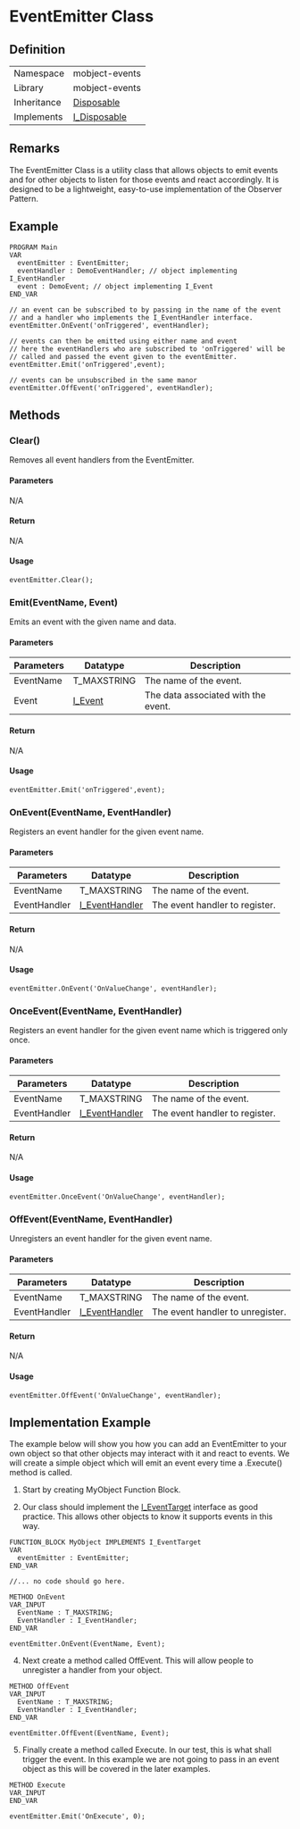 # EventEmitter Class

## Definition

|             |                                                      |
| ----------- | ---------------------------------------------------- |
| Namespace   | mobject-events                                       |
| Library     | mobject-events                                       |
| Inheritance | [Disposable](./mobject-disposable/Disposable.md)     |
| Implements  | [I_Disposable](./mobject-disposable/I_Disposable.md) |

## Remarks

The EventEmitter Class is a utility class that allows objects to emit events and for other objects to listen for those events and react accordingly. It is designed to be a lightweight, easy-to-use implementation of the Observer Pattern.

## Example

```declaration
PROGRAM Main
VAR
  eventEmitter : EventEmitter;
  eventHandler : DemoEventHandler; // object implementing I_EventHandler
  event : DemoEvent; // object implementing I_Event
END_VAR
```

```body
// an event can be subscribed to by passing in the name of the event
// and a handler who implements the I_EventHandler interface.
eventEmitter.OnEvent('onTriggered', eventHandler);

// events can then be emitted using either name and event
// here the eventHandlers who are subscribed to 'onTriggered' will be
// called and passed the event given to the eventEmitter.
eventEmitter.Emit('onTriggered',event);

// events can be unsubscribed in the same manor
eventEmitter.OffEvent('onTriggered', eventHandler);
```

## Methods

### Clear()

Removes all event handlers from the EventEmitter.

#### Parameters

N/A

#### Return

N/A

#### Usage

```example
eventEmitter.Clear();
```

### Emit(EventName, Event)

Emits an event with the given name and data.

#### Parameters

| Parameters | Datatype                               | Description                         |
| ---------- | -------------------------------------- | ----------------------------------- |
| EventName  | T_MAXSTRING                            | The name of the event.              |
| Event      | [I_Event](./mobject-events/I_Event.md) | The data associated with the event. |

#### Return

N/A

#### Usage

```example
eventEmitter.Emit('onTriggered',event);
```

### OnEvent(EventName, EventHandler)

Registers an event handler for the given event name.

#### Parameters

| Parameters   | Datatype                                             | Description                    |
| ------------ | ---------------------------------------------------- | ------------------------------ |
| EventName    | T_MAXSTRING                                          | The name of the event.         |
| EventHandler | [I_EventHandler](./mobject-events/I_EventHandler.md) | The event handler to register. |

#### Return

N/A

#### Usage

```example
eventEmitter.OnEvent('OnValueChange', eventHandler);
```

### OnceEvent(EventName, EventHandler)

Registers an event handler for the given event name which is triggered only once.

#### Parameters

| Parameters   | Datatype                                             | Description                    |
| ------------ | ---------------------------------------------------- | ------------------------------ |
| EventName    | T_MAXSTRING                                          | The name of the event.         |
| EventHandler | [I_EventHandler](./mobject-events/I_EventHandler.md) | The event handler to register. |

#### Return

N/A

#### Usage

```example
eventEmitter.OnceEvent('OnValueChange', eventHandler);
```

### OffEvent(EventName, EventHandler)

Unregisters an event handler for the given event name.

#### Parameters

| Parameters   | Datatype                                             | Description                      |
| ------------ | ---------------------------------------------------- | -------------------------------- |
| EventName    | T_MAXSTRING                                          | The name of the event.           |
| EventHandler | [I_EventHandler](./mobject-events/I_EventHandler.md) | The event handler to unregister. |

#### Return

N/A

#### Usage

```example
eventEmitter.OffEvent('OnValueChange', eventHandler);
```

## Implementation Example

The example below will show you how you can add an EventEmitter to your own object so that other objects may interact with it and react to events. We will create a simple object which will emit an event every time a .Execute() method is called.

1. Start by creating MyObject Function Block.

2. Our class should implement the [I_EventTarget](./mobject-events/I_EventTarget.md) interface as good practice. This allows other objects to know it supports events in this way.

```declaration
FUNCTION_BLOCK MyObject IMPLEMENTS I_EventTarget
VAR
  eventEmitter : EventEmitter;
END_VAR
```

```body
//... no code should go here.
```

>

```declaration
METHOD OnEvent
VAR_INPUT
  EventName : T_MAXSTRING;
  EventHandler : I_EventHandler;
END_VAR
```

```body
eventEmitter.OnEvent(EventName, Event);
```

4. Next create a method called OffEvent. This will allow people to unregister a handler from your object.

```declaration
METHOD OffEvent
VAR_INPUT
  EventName : T_MAXSTRING;
  EventHandler : I_EventHandler;
END_VAR
```

```body
eventEmitter.OffEvent(EventName, Event);
```

5. Finally create a method called Execute. In our test, this is what shall trigger the event. In this example we are not going to pass in an event object as this will be covered in the later examples.

```declaration
METHOD Execute
VAR_INPUT
END_VAR
```

```body
eventEmitter.Emit('OnExecute', 0);
```

<!-- tabs:end -->
